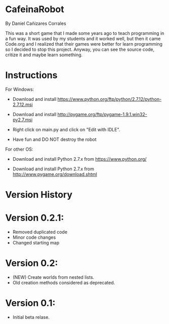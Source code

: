 CafeinaRobot
============

By Daniel Cañizares Corrales

This was a short game that I made some years ago to teach programming in a fun way. It was used by my students and it worked well, but then it came Code.org and I realized that their games were better for learn programming so I decided to stop this project. Anyway, you can see the source code, critize it and maybe learn something.

Instructions
============

For Windows:

- Download and install https://www.python.org/ftp/python/2.7.12/python-2.7.12.msi

- Download and install http://pygame.org/ftp/pygame-1.9.1.win32-py2.7.msi

- Right click on main.py and click on "Edit with IDLE". 

- Have fun and DO NOT destroy the robot

For other OS:

- Download and install Python 2.7.x from https://www.python.org/

- Download and install Python 2.7.x from http://www.pygame.org/download.shtml


Version History
===============

Version 0.2.1:
==============

- Removed duplicated code
- Minor code changes
- Changed starting map

Version 0.2:
============

- (NEW) Create worlds from nested lists.
- Old creation methods considered as deprecated.


Version 0.1:
============

- Initial beta relase.
